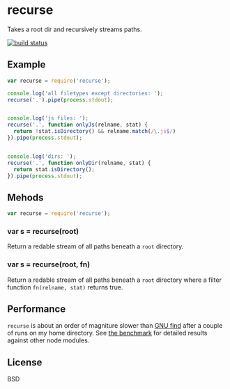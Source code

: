 recurse
=======

Takes a root dir and recursively streams paths.

[![build status](https://secure.travis-ci.org/uggedal/recurse.png)](http://travis-ci.org/uggedal/recurse)

Example
-------

````javascript
var recurse = require('recurse');

console.log('all filetypes except directories: ');
recurse('.').pipe(process.stdout);


console.log('js files: ');
recurse('.', function onlyJs(relname, stat) {
  return !stat.isDirectory() && relname.match(/\.js$/)
}).pipe(process.stdout);


console.log('dirs: ');
recurse('.', function onlyDir(relname, stat) {
  return stat.isDirectory();
}).pipe(process.stdout);
````

Mehods
------

````javascript
var recurse = require('recurse');
````

### var s = recurse(root)

Return a redable stream of all paths beneath a `root` directory.

### var s = recurse(root, fn)

Return a redable stream of all paths beneath a `root` directory where
a filter function `fn(relname, stat)` returns true.

Performance
-----------

`recurse` is about an order of magniture slower than [GNU find][find]
after a couple of runs on my home directory. See [the benchmark][bench]
for detailed results against other node modules.

License
-------

BSD

[find]: http://www.gnu.org/software/findutils/
[bench]: https://github.com/uggedal/recurse/tree/master/benchmark
